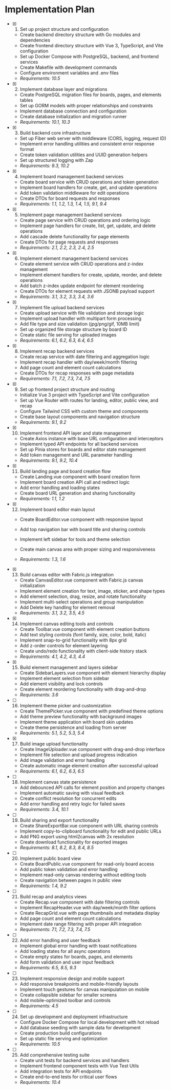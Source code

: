 # Implementation Plan

- [x] 1. Set up project structure and configuration

  - Create backend directory structure with Go modules and dependencies
  - Create frontend directory structure with Vue 3, TypeScript, and Vite configuration
  - Set up Docker Compose with PostgreSQL, backend, and frontend services
  - Create Makefile with development commands
  - Configure environment variables and .env files
  - _Requirements: 10.5_

- [x] 2. Implement database layer and migrations

  - Create PostgreSQL migration files for boards, pages, and elements tables
  - Set up GORM models with proper relationships and constraints
  - Implement database connection and configuration
  - Create database initialization and migration runner
  - _Requirements: 10.1, 10.3_

- [x] 3. Build backend core infrastructure

  - Set up Fiber web server with middleware (CORS, logging, request ID)
  - Implement error handling utilities and consistent error response format
  - Create token validation utilities and UUID generation helpers
  - Set up structured logging with Zap
  - _Requirements: 9.3, 10.2_

- [x] 4. Implement board management backend services

  - Create board service with CRUD operations and token generation
  - Implement board handlers for create, get, and update operations
  - Add token validation middleware for edit operations
  - Create DTOs for board requests and responses
  - _Requirements: 1.1, 1.2, 1.3, 1.4, 1.5, 9.1, 9.4_

- [x] 5. Implement page management backend services

  - Create page service with CRUD operations and ordering logic
  - Implement page handlers for create, list, get, update, and delete operations
  - Add cascade delete functionality for page elements
  - Create DTOs for page requests and responses
  - _Requirements: 2.1, 2.2, 2.3, 2.4, 2.5_

- [x] 6. Implement element management backend services

  - Create element service with CRUD operations and z-index management
  - Implement element handlers for create, update, reorder, and delete operations
  - Add batch z-index update endpoint for element reordering
  - Create DTOs for element requests with JSONB payload support
  - _Requirements: 3.1, 3.2, 3.3, 3.4, 3.6_

- [x] 7. Implement file upload backend services

  - Create upload service with file validation and storage logic
  - Implement upload handler with multipart form processing
  - Add file type and size validation (jpg/png/gif, 10MB limit)
  - Set up organized file storage structure by board ID
  - Create static file serving for uploaded images
  - _Requirements: 6.1, 6.2, 6.3, 6.4, 6.5_

- [x] 8. Implement recap backend services

  - Create recap service with date filtering and aggregation logic
  - Implement recap handler with day/week/month filtering
  - Add page count and element count calculations
  - Create DTOs for recap responses with page metadata
  - _Requirements: 7.1, 7.2, 7.3, 7.4, 7.5_

- [x] 9. Set up frontend project structure and routing

  - Initialize Vue 3 project with TypeScript and Vite configuration
  - Set up Vue Router with routes for landing, editor, public view, and recap
  - Configure Tailwind CSS with custom theme and components
  - Create base layout components and navigation structure
  - _Requirements: 9.1, 9.2_

- [x] 10. Implement frontend API layer and state management

  - Create Axios instance with base URL configuration and interceptors
  - Implement typed API endpoints for all backend services
  - Set up Pinia stores for boards and editor state management
  - Add token management and URL parameter handling
  - _Requirements: 9.1, 9.2, 10.4_

- [x] 11. Build landing page and board creation flow

  - Create Landing.vue component with board creation form
  - Implement board creation API call and redirect logic
  - Add error handling and loading states
  - Create board URL generation and sharing functionality
  - _Requirements: 1.1, 1.2_

- [x] 12. Implement board editor main layout

  - Create BoardEditor.vue component with responsive layout

  - Add top navigation bar with board title and sharing controls
  - Implement left sidebar for tools and theme selection
  - Create main canvas area with proper sizing and responsiveness
  - _Requirements: 1.3, 1.6_

- [x] 13. Build canvas editor with Fabric.js integration

  - Create CanvasEditor.vue component with Fabric.js canvas initialization
  - Implement element creation for text, image, sticker, and shape types
  - Add element selection, drag, resize, and rotate functionality
  - Implement multi-select operations and group manipulation
  - Add Delete key handling for element removal
  - _Requirements: 3.1, 3.2, 3.5, 4.5_

- [x] 14. Implement canvas editing tools and controls

  - Create Toolbar.vue component with element creation buttons
  - Add text styling controls (font family, size, color, bold, italic)
  - Implement snap-to-grid functionality with 8px grid
  - Add z-order controls for element layering
  - Create undo/redo functionality with client-side history stack
  - _Requirements: 4.1, 4.2, 4.3, 4.4_

- [x] 15. Build element management and layers sidebar

  - Create SidebarLayers.vue component with element hierarchy display
  - Implement element selection from sidebar
  - Add element visibility and lock controls
  - Create element reordering functionality with drag-and-drop
  - _Requirements: 3.6_

- [ ] 16. Implement theme picker and customization

  - Create ThemePicker.vue component with predefined theme options
  - Add theme preview functionality with background images
  - Implement theme application with board skin updates
  - Create theme persistence and loading from server
  - _Requirements: 5.1, 5.2, 5.3, 5.4_

- [x] 17. Build image upload functionality

  - Create ImageUploader.vue component with drag-and-drop interface
  - Implement file selection and upload progress indication
  - Add image validation and error handling
  - Create automatic image element creation after successful upload
  - _Requirements: 6.1, 6.2, 6.3, 6.5_

- [ ] 18. Implement canvas state persistence

  - Add debounced API calls for element position and property changes
  - Implement automatic saving with visual feedback
  - Create conflict resolution for concurrent edits
  - Add error handling and retry logic for failed saves
  - _Requirements: 3.4, 10.1_

- [ ] 19. Build sharing and export functionality

  - Create ShareExportBar.vue component with URL sharing controls
  - Implement copy-to-clipboard functionality for edit and public URLs
  - Add PNG export using html2canvas with 2x resolution
  - Create download functionality for exported images
  - _Requirements: 8.1, 8.2, 8.3, 8.4, 8.5_

- [ ] 20. Implement public board view

  - Create BoardPublic.vue component for read-only board access
  - Add public token validation and error handling
  - Implement read-only canvas rendering without editing tools
  - Create navigation between pages in public view
  - _Requirements: 1.4, 9.2_

- [ ] 21. Build recap and analytics views

  - Create Recap.vue component with date filtering controls
  - Implement RecapHeader.vue with day/week/month filter options
  - Create RecapGrid.vue with page thumbnails and metadata display
  - Add page count and element count calculations
  - Implement date range filtering with proper API integration
  - _Requirements: 7.1, 7.2, 7.3, 7.4, 7.5_

- [ ] 22. Add error handling and user feedback

  - Implement global error handling with toast notifications
  - Add loading states for all async operations
  - Create empty states for boards, pages, and elements
  - Add form validation and user input feedback
  - _Requirements: 6.5, 8.5, 9.3_

- [ ] 23. Implement responsive design and mobile support

  - Add responsive breakpoints and mobile-friendly layouts
  - Implement touch gestures for canvas manipulation on mobile
  - Create collapsible sidebar for smaller screens
  - Add mobile-optimized toolbar and controls
  - _Requirements: 4.5_

- [ ] 24. Set up development and deployment infrastructure

  - Configure Docker Compose for local development with hot reload
  - Add database seeding with sample data for development
  - Create production build configurations
  - Set up static file serving and optimization
  - _Requirements: 10.5_

- [ ] 25. Add comprehensive testing suite
  - Create unit tests for backend services and handlers
  - Implement frontend component tests with Vue Test Utils
  - Add integration tests for API endpoints
  - Create end-to-end tests for critical user flows
  - _Requirements: 10.4_
